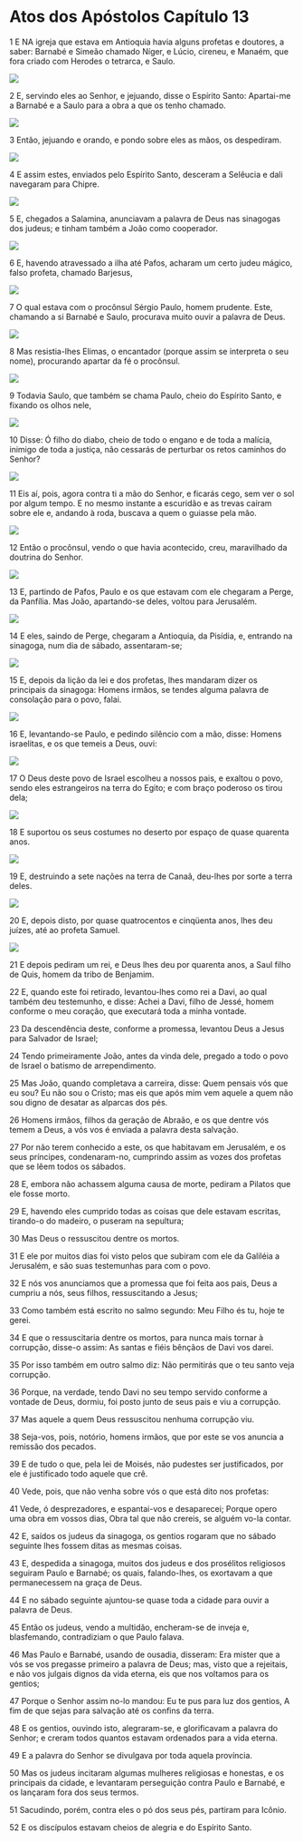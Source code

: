 # Atos dos Apóstolos Capítulo 13

1	E NA igreja que estava em Antioquia havia alguns profetas e doutores, a saber: Barnabé e Simeão chamado Níger, e Lúcio, cireneu, e Manaém, que fora criado com Herodes o tetrarca, e Saulo.

![](.img/44_Ac_13_01_RG.jpg)

2	E, servindo eles ao Senhor, e jejuando, disse o Espírito Santo: Apartai-me a Barnabé e a Saulo para a obra a que os tenho chamado.

![](.img/44_Ac_13_02_RG.jpg)

3	Então, jejuando e orando, e pondo sobre eles as mãos, os despediram.

![](.img/44_Ac_13_03_RG.jpg)

4	E assim estes, enviados pelo Espírito Santo, desceram a Selêucia e dali navegaram para Chipre.

![](.img/44_Ac_13_04_RG.jpg)

5	E, chegados a Salamina, anunciavam a palavra de Deus nas sinagogas dos judeus; e tinham também a João como cooperador.

![](.img/44_Ac_13_05_RG.jpg)

6	E, havendo atravessado a ilha até Pafos, acharam um certo judeu mágico, falso profeta, chamado Barjesus,

![](.img/44_Ac_13_06_RG.jpg)

7	O qual estava com o procônsul Sérgio Paulo, homem prudente. Este, chamando a si Barnabé e Saulo, procurava muito ouvir a palavra de Deus.

![](.img/44_Ac_13_07_RG.jpg)

8	Mas resistia-lhes Elimas, o encantador (porque assim se interpreta o seu nome), procurando apartar da fé o procônsul.

![](.img/44_Ac_13_08_RG.jpg)

9	Todavia Saulo, que também se chama Paulo, cheio do Espírito Santo, e fixando os olhos nele,

![](.img/44_Ac_13_09_RG.jpg)

10	Disse: Ó filho do diabo, cheio de todo o engano e de toda a malícia, inimigo de toda a justiça, não cessarás de perturbar os retos caminhos do Senhor?

![](.img/44_Ac_13_10_RG.jpg)

11	Eis aí, pois, agora contra ti a mão do Senhor, e ficarás cego, sem ver o sol por algum tempo. E no mesmo instante a escuridão e as trevas caíram sobre ele e, andando à roda, buscava a quem o guiasse pela mão.

![](.img/44_Ac_13_11_RG.jpg)

12	Então o procônsul, vendo o que havia acontecido, creu, maravilhado da doutrina do Senhor.

![](.img/44_Ac_13_12_RG.jpg)

13	E, partindo de Pafos, Paulo e os que estavam com ele chegaram a Perge, da Panfília. Mas João, apartando-se deles, voltou para Jerusalém.

![](.img/44_Ac_13_13_RG.jpg)

14	E eles, saindo de Perge, chegaram a Antioquia, da Pisídia, e, entrando na sinagoga, num dia de sábado, assentaram-se;

![](.img/44_Ac_13_14_RG.jpg)

15	E, depois da lição da lei e dos profetas, lhes mandaram dizer os principais da sinagoga: Homens irmãos, se tendes alguma palavra de consolação para o povo, falai.

![](.img/44_Ac_13_15_RG.jpg)

16	E, levantando-se Paulo, e pedindo silêncio com a mão, disse: Homens israelitas, e os que temeis a Deus, ouvi:

![](.img/44_Ac_13_16_RG.jpg)

17	O Deus deste povo de Israel escolheu a nossos pais, e exaltou o povo, sendo eles estrangeiros na terra do Egito; e com braço poderoso os tirou dela;

![](.img/44_Ac_13_17_RG.jpg)

18	E suportou os seus costumes no deserto por espaço de quase quarenta anos.

![](.img/44_Ac_13_18_RG.jpg)

19	E, destruindo a sete nações na terra de Canaã, deu-lhes por sorte a terra deles.

![](.img/44_Ac_13_19_RG.jpg)

20	E, depois disto, por quase quatrocentos e cinqüenta anos, lhes deu juízes, até ao profeta Samuel.

![](.img/44_Ac_13_20_RG.jpg)

21	E depois pediram um rei, e Deus lhes deu por quarenta anos, a Saul filho de Quis, homem da tribo de Benjamim.

22	E, quando este foi retirado, levantou-lhes como rei a Davi, ao qual também deu testemunho, e disse: Achei a Davi, filho de Jessé, homem conforme o meu coração, que executará toda a minha vontade.

23	Da descendência deste, conforme a promessa, levantou Deus a Jesus para Salvador de Israel;

24	Tendo primeiramente João, antes da vinda dele, pregado a todo o povo de Israel o batismo de arrependimento.

25	Mas João, quando completava a carreira, disse: Quem pensais vós que eu sou? Eu não sou o Cristo; mas eis que após mim vem aquele a quem não sou digno de desatar as alparcas dos pés.

26	Homens irmãos, filhos da geração de Abraão, e os que dentre vós temem a Deus, a vós vos é enviada a palavra desta salvação.

27	Por não terem conhecido a este, os que habitavam em Jerusalém, e os seus príncipes, condenaram-no, cumprindo assim as vozes dos profetas que se lêem todos os sábados.

28	E, embora não achassem alguma causa de morte, pediram a Pilatos que ele fosse morto.

29	E, havendo eles cumprido todas as coisas que dele estavam escritas, tirando-o do madeiro, o puseram na sepultura;

30	Mas Deus o ressuscitou dentre os mortos.

31	E ele por muitos dias foi visto pelos que subiram com ele da Galiléia a Jerusalém, e são suas testemunhas para com o povo.

32	E nós vos anunciamos que a promessa que foi feita aos pais, Deus a cumpriu a nós, seus filhos, ressuscitando a Jesus;

33	Como também está escrito no salmo segundo: Meu Filho és tu, hoje te gerei.

34	E que o ressuscitaria dentre os mortos, para nunca mais tornar à corrupção, disse-o assim: As santas e fiéis bênçãos de Davi vos darei.

35	Por isso também em outro salmo diz: Não permitirás que o teu santo veja corrupção.

36	Porque, na verdade, tendo Davi no seu tempo servido conforme a vontade de Deus, dormiu, foi posto junto de seus pais e viu a corrupção.

37	Mas aquele a quem Deus ressuscitou nenhuma corrupção viu.

38	Seja-vos, pois, notório, homens irmãos, que por este se vos anuncia a remissão dos pecados.

39	E de tudo o que, pela lei de Moisés, não pudestes ser justificados, por ele é justificado todo aquele que crê.

40	Vede, pois, que não venha sobre vós o que está dito nos profetas:

41	Vede, ó desprezadores, e espantai-vos e desaparecei; Porque opero uma obra em vossos dias, Obra tal que não crereis, se alguém vo-la contar.

42	E, saídos os judeus da sinagoga, os gentios rogaram que no sábado seguinte lhes fossem ditas as mesmas coisas.

43	E, despedida a sinagoga, muitos dos judeus e dos prosélitos religiosos seguiram Paulo e Barnabé; os quais, falando-lhes, os exortavam a que permanecessem na graça de Deus.

44	E no sábado seguinte ajuntou-se quase toda a cidade para ouvir a palavra de Deus.

45	Então os judeus, vendo a multidão, encheram-se de inveja e, blasfemando, contradiziam o que Paulo falava.

46	Mas Paulo e Barnabé, usando de ousadia, disseram: Era mister que a vós se vos pregasse primeiro a palavra de Deus; mas, visto que a rejeitais, e não vos julgais dignos da vida eterna, eis que nos voltamos para os gentios;

47	Porque o Senhor assim no-lo mandou: Eu te pus para luz dos gentios, A fim de que sejas para salvação até os confins da terra.

48	E os gentios, ouvindo isto, alegraram-se, e glorificavam a palavra do Senhor; e creram todos quantos estavam ordenados para a vida eterna.

49	E a palavra do Senhor se divulgava por toda aquela província.

50	Mas os judeus incitaram algumas mulheres religiosas e honestas, e os principais da cidade, e levantaram perseguição contra Paulo e Barnabé, e os lançaram fora dos seus termos.

51	Sacudindo, porém, contra eles o pó dos seus pés, partiram para Icônio.

52	E os discípulos estavam cheios de alegria e do Espírito Santo.

